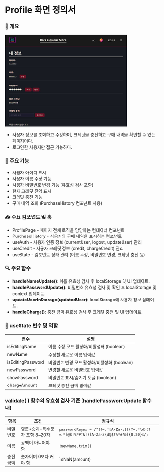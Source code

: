 # Profile 화면 정의서
### 📜 개요
<img src="../images/Profile.JPG" alt="이미지 설명" width="400" height="300" />

- 사용자 정보를 조회하고 수정하며, 크레딧을 충전하고 구매 내역을 확인할 수 있는 페이지이다.
- 로그인한 사용자만 접근 가능하다.

### 🔧 주요 기능
- 사용자 아이디 표시
- 사용자 이름 수정 기능
- 사용자 비밀번호 변경 기능 (유효성 검사 포함)
- 현재 크레딧 잔액 표시
- 크레딧 충전 기능
- 구매 내역 조회 (PurchaseHistory 컴포넌트 사용)

### 📥 주요 컴포넌트 및 훅
- ProfilePage - 페이지 전체 로직을 담당하는 컨테이너 컴포넌트
- PurchaseHistory - 사용자의 구매 내역을 표시하는 컴포넌트
- useAuth - 사용자 인증 정보 (currentUser, logout, updateUser) 관리
- useCredit - 사용자 크레딧 정보 (credit, chargeCredit) 관리
- useState - 컴포넌트 상태 관리 (이름 수정, 비밀번호 변경, 크레딧 충전 등)

### 🔍 주요 함수
- **handleNameUpdate()**: 이름 유효성 검사 후 localStorage 및 UI 업데이트.
- **handlePasswordUpdate()**: 비밀번호 유효성 검사 및 확인 후 localStorage 및 context 업데이트.
- **updateUserInStorage(updatedUser)**: localStorage에 사용자 정보 업데이트.
- **handleCharge()**: 충전 금액 유효성 검사 후 크레딧 충전 및 UI 업데이트.

### 💾 useState 변수 및 역할
|변수|	설명|
|---|---|
|isEditingName|	이름 수정 모드 활성화/비활성화 (boolean)|
|newName|	수정할 새로운 이름 입력값|
|isEditingPassword|	비밀번호 변경 모드 활성화/비활성화 (boolean)|
|newPassword|	변경할 새로운 비밀번호 입력값|
|showPassword|	비밀번호 표시/숨기기 토글 (boolean)|
|chargeAmount|	크레딧 충전 금액 입력값|

### validate( ) 함수의 유효성 검사 기준 (handlePasswordUpdate 함수 내)
|항목|조건|정규식|
|---|---|---|
|비밀번호|	영문+숫자+특수문자 포함 8~20자|`passwordRegex = /^(?=.*[A-Za-z])(?=.*\d)(?=.*[@$!%*#?&])[A-Za-z\d@$!%*#?&]{8,20}$/;`|
|이름|	공백이 아니어야 함|`!newName.trim()`|
|충전 금액|	숫자이며 0보다 커야 함|`isNaN(amount) || amount <= 0`|
